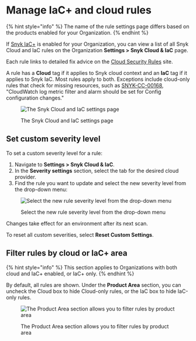 # Manage IaC+ and cloud rules

{% hint style="info" %}
The name of the rule settings page differs based on the products enabled for your Organization.
{% endhint %}

If [Snyk IaC+](../iac+-code-to-cloud-capabilities/) is enabled for your Organization, you can view a list of all Snyk Cloud and IaC rules on the Organization **Settings > Snyk Cloud & IaC** page.

Each rule links to detailed fix advice on the [Cloud Security Rules](https://security.snyk.io/rules/cloud/) site.

A rule has a **Cloud** tag if it applies to Snyk cloud context and an **IaC** tag if it applies to Snyk IaC. Most rules apply to both. Exceptions include cloud-only rules that check for missing resources, such as [SNYK-CC-00168](https://security.snyk.io/rules/cloud/SNYK-CC-00168), "CloudWatch log metric filter and alarm should be set for Config configuration changes."

<figure><img src="../../../.gitbook/assets/snyk-cloud-and-iac-settings-page (1).png" alt="The Snyk Cloud and IaC settings page"><figcaption><p>The Snyk Cloud and IaC settings page</p></figcaption></figure>

## Set custom severity level

To set a custom severity level for a rule:

1. Navigate to **Settings > Snyk Cloud & IaC**.
2. In the **Severity settings** section, select the tab for the desired cloud provider.
3. Find the rule you want to update and select the new severity level from the drop-down menu:

<figure><img src="../../../.gitbook/assets/snyk-cloud-and-iac-set-custom-severity-ui (1).png" alt="Select the new rule severity level from the drop-down menu"><figcaption><p>Select the new rule severity level from the drop-down menu</p></figcaption></figure>

Changes take effect for an environment after its next scan.

To reset all custom severities, select **Reset Custom Settings**.

## Filter rules by cloud or IaC+ area

{% hint style="info" %}
This section applies to Organizations with both cloud and IaC+ enabled, or IaC+ only.
{% endhint %}

By default, all rules are shown. Under the **Product Area** section, you can uncheck the Cloud box to hide Cloud-only rules, or the IaC box to hide IaC-only rules.

<figure><img src="../../../.gitbook/assets/snyk-cloud-iac-rules-select-by-product.png" alt="The Product Area section allows you to filter rules by product area"><figcaption><p>The Product Area section allows you to filter rules by product area</p></figcaption></figure>
